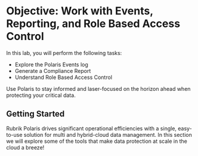 # Objective: Work with Events, Reporting, and Role Based Access Control

In this lab, you will perform the following tasks:

* Explore the Polaris Events log
* Generate a Compliance Report
* Understand Role Based Access Control

Use Polaris to stay informed and laser-focused on the horizon ahead when protecting your critical data.

## **Getting Started**

Rubrik Polaris drives significant operational efficiencies with a single, easy-to-use solution for multi and hybrid-cloud data management.  In this section we will explore some of the tools that make data protection at scale in the cloud a breeze!